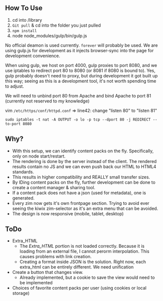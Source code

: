 ## How To Use
1. cd into /library
2. `Git pull` & cd into the folder you just pulled
3. `npm install`
4. node node_modules/gulp/bin/gulp.js

No official deamon is used currently. `forever` will probably be used. We are using gulp.js for development as it injects browser-sync into the page for development convenience.


When using gulp, we host on port 4000, gulp proxies to port 8080, and we use iptables to redirect port 80 to 8080 (or 8081 if 8080 is bound to). Yes, gulp probably doesn't need to proxy, but during development it got built up this way; seeing as this is a development tool, it's not worth spending time to adjust.


We will need to unbind port 80 from Apache and bind Apache to port 81 (currently not reserved to my knowledge)

vim `/etc/https/conf/httpd.conf` => line42: change "listen 80" to "listen 81"

`sudo iptables -t nat -A OUTPUT -o lo -p tcp --dport 80 -j REDIRECT --to-port 8080`

## Why?
* With this setup, we can identify content packs on the fly. Specifically, only on node start/restart.
* The rendering is done by the server instead of the client. The rendered results contain no JS and we can even push back our HTML to HTML4 standards.
* This results in higher compatibility and REALLY small transfer sizes.
* By IDing content packs on the fly, further development can be done to create a content manager & sharing tool.
* If a content pack does not have a json (used for metadata), one is generated.
* Every zim now gets it's own frontpage section. Trying to avoid ever seeing the kiwix zim-selector as it's an extra menu that can be avoided.
* The design is now responsive (mobile, tablet, desktop)

## ToDo
* Extra_HTML
	* The *Extra_HTML* portion is not loaded correctly. Because it is loading from an external file, I cannot perorm interpolation. This causes problems with link creation.
	* Creating a format inside JSON is the solution. Right now, each extra_html can be entirely different. We need unification
* Create a button that changes view.
  * Already implemented, but a cookie to save the view would need to be implemented
* Choices of favorite content packs per user (using cookies or local storage)